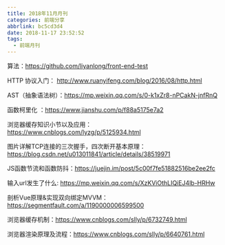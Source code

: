```yaml
---
title: 2018年11月月刊
categories: 前端分享
abbrlink: bc5cd3d4
date: 2018-11-17 23:52:52
tags:
  - 前端月刊
---
```


算法：https://github.com/liyanlong/front-end-test

HTTP 协议入门： http://www.ruanyifeng.com/blog/2016/08/http.html

AST（抽象语法树）：https://mp.weixin.qq.com/s/0-k1xZr8-nPCakN-jnfRnQ

函数柯里化 ：https://www.jianshu.com/p/f88a5175e7a2 

浏览器缓存知识小节以及应用：https://www.cnblogs.com/lyzg/p/5125934.html 

图片详解TCP连接的三次握手，四次断开基本原理：https://blog.csdn.net/u013011841/article/details/38519971

JS函数节流和函数防抖：https://juejin.im/post/5c00f7fe51882516be2ee2fc

输入url发生了什么: https://mp.weixin.qq.com/s/XzKViOthLIQiEJ4lb-HRHw

剖析Vue原理&实现双向绑定MVVM：https://segmentfault.com/a/1190000006599500

浏览器缓存机制：https://www.cnblogs.com/slly/p/6732749.html

浏览器渲染原理及流程：https://www.cnblogs.com/slly/p/6640761.html
